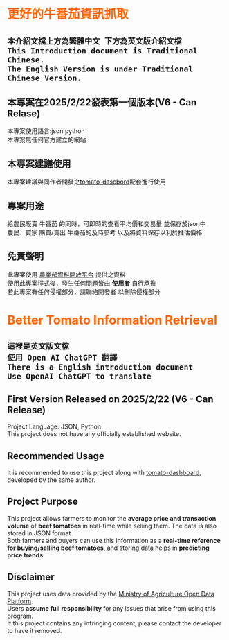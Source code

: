 # <font color=#FF6600>更好的牛番茄資訊抓取  </font>



`本介紹文檔上方為繁體中文 下方為英文版介紹文檔`</br>
`This Introduction document is Traditional Chinese.`</br>
`The English Version is under Traditional Chinese Version.`
---

## 本專案在2025/2/22發表第一個版本(V6 - Can Relase)
本專案使用語言:json python<br>
本專案無任何官方建立的網站

## 本專案建議使用
本專案建議與同作者開發之[tomato-dascbord](https://github.com/Yo-codeback/Tomato-Dashboard)配套進行使用<br>

## 專案用途
給農民販賣 牛番茄 的同時，可即時的查看平均價和交易量 並保存於json中<br>
農民、買家 購買/賣出 牛番茄的及時參考 以及將資料保存以利於推估價格

## 免責聲明
此專案使用 [農業部資料開放平台](https://data.moa.gov.tw/open_detail.aspx?id=037) 提供之資料<br>
使用此專案程式後，發生任何問題皆由 **使用者** 自行承擔<br>
若此專案有任何侵權部分，請聯絡開發者 以刪除侵權部分


# <font color=#FF6600>Better Tomato Information Retrieval</font>  

`這裡是英文版文檔`<br>
`使用 Open AI ChatGPT 翻譯`<br>
`There is a English introduction document`<br>
`Use OpenAI ChatGPT to translate`
---

## First Version Released on 2025/2/22 (V6 - Can Release)  
Project Language: JSON, Python  
This project does not have any officially established website.  

## Recommended Usage  
It is recommended to use this project along with [tomato-dashboard](https://github.com/Yo-codeback/Tomato-Dashboard), developed by the same author.  

## Project Purpose  
This project allows farmers to monitor the **average price and transaction volume** of **beef tomatoes** in real-time while selling them. The data is also stored in JSON format.  
Both farmers and buyers can use this information as a **real-time reference for buying/selling beef tomatoes**, and storing data helps in **predicting price trends**.  

## Disclaimer  
This project uses data provided by the [Ministry of Agriculture Open Data Platform](https://data.moa.gov.tw/open_detail.aspx?id=037).  
Users **assume full responsibility** for any issues that arise from using this program.  
If this project contains any infringing content, please contact the developer to have it removed.
